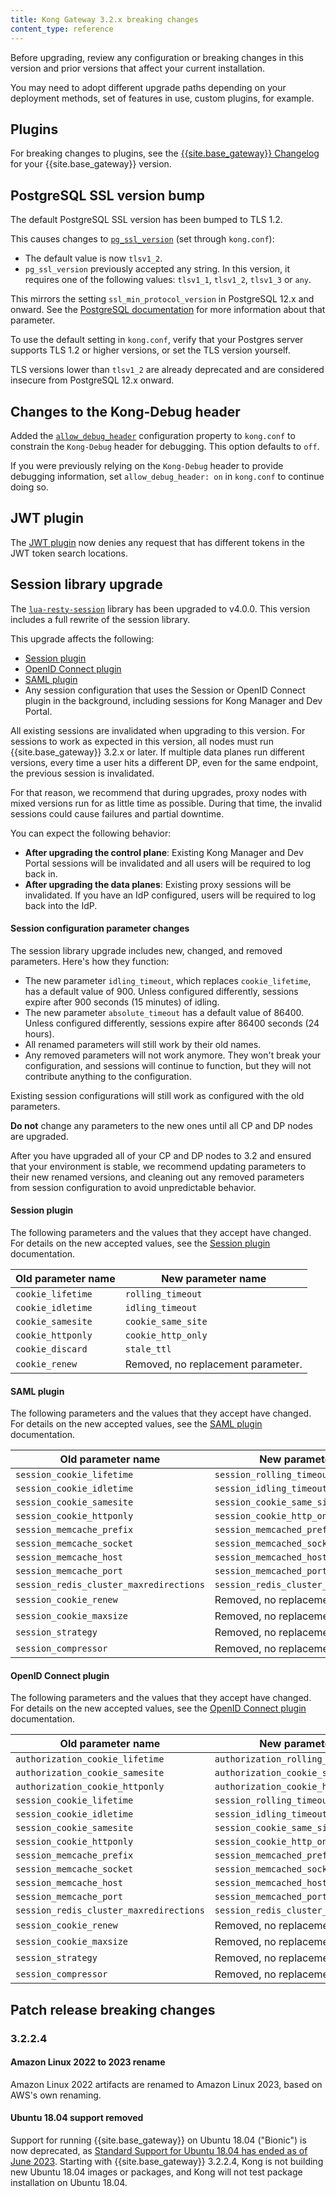 ```yaml
---
title: Kong Gateway 3.2.x breaking changes
content_type: reference
---
```


Before upgrading, review any configuration or breaking changes in this version and prior versions that
affect your current installation.

You may need to adopt different upgrade paths depending on your deployment methods, set of features in use,
custom plugins, for example.

## Plugins

For breaking changes to plugins, see the [{{site.base_gateway}} Changelog](/gateway/changelog/) for your {{site.base_gateway}} version.

## PostgreSQL SSL version bump

The default PostgreSQL SSL version has been bumped to TLS 1.2. 

This causes changes to [`pg_ssl_version`](/gateway/latest/reference/configuration/#postgres-settings) (set through `kong.conf`):
* The default value is now `tlsv1_2`.  
* `pg_ssl_version` previously accepted any string. In this version, it requires one of the following values: `tlsv1_1`, `tlsv1_2`, `tlsv1_3` or `any`.

This mirrors the setting `ssl_min_protocol_version` in PostgreSQL 12.x and onward. 
See the [PostgreSQL documentation](https://postgresqlco.nf/doc/en/param/ssl_min_protocol_version/)
for more information about that parameter.

To use the default setting in `kong.conf`, verify that your Postgres server supports TLS 1.2 or higher versions, or set the TLS version yourself. 

TLS versions lower than `tlsv1_2` are already deprecated and are considered insecure from PostgreSQL 12.x onward.
  
## Changes to the Kong-Debug header

Added the [`allow_debug_header`](/gateway/latest/reference/configuration/#allow_debug_header) 
configuration property to `kong.conf` to constrain the `Kong-Debug` header for debugging. This option defaults to `off`.

If you were previously relying on the `Kong-Debug` header to provide debugging information, set `allow_debug_header: on` in `kong.conf` to continue doing so.

## JWT plugin
    
The [JWT plugin](/hub/kong-inc/jwt/) now denies any request that has different tokens in the JWT token search locations.

## Session library upgrade

The [`lua-resty-session`](https://github.com/bungle/lua-resty-session) library has been upgraded to v4.0.0. 
This version includes a full rewrite of the session library.

This upgrade affects the following: 
* [Session plugin](/hub/kong-inc/session/)
* [OpenID Connect plugin](/hub/kong-inc/openid-connect/)
* [SAML plugin](/hub/kong-inc/saml/)
* Any session configuration that uses the Session or OpenID Connect plugin in the background, including sessions for Kong Manager and Dev Portal.

All existing sessions are invalidated when upgrading to this version.
For sessions to work as expected in this version, all nodes must run {{site.base_gateway}} 3.2.x or later.
If multiple data planes run different versions, every time a user hits a different DP, 
even for the same endpoint, the previous session is invalidated.

For that reason, we recommend that during upgrades, proxy nodes with
mixed versions run for as little time as possible. During that time, the invalid sessions could cause 
failures and partial downtime. 

You can expect the following behavior:
* **After upgrading the control plane**: Existing Kong Manager and Dev Portal sessions will be invalidated and all users will be required to log back in.
* **After upgrading the data planes**: Existing proxy sessions will be invalidated. If you have an IdP configured, users will be required to log back into the IdP.

#### Session configuration parameter changes

The session library upgrade includes new, changed, and removed parameters. Here's how they function:

* The new parameter `idling_timeout`, which replaces `cookie_lifetime`, has a default value of 900. 
Unless configured differently, sessions expire after 900 seconds (15 minutes) of idling. 
* The new parameter `absolute_timeout` has a default value of 86400. 
Unless configured differently, sessions expire after 86400 seconds (24 hours).
* All renamed parameters will still work by their old names.
* Any removed parameters will not work anymore. They won't break your configuration, and sessions will 
continue to function, but they will not contribute anything to the configuration.

Existing session configurations will still work as configured with the old parameters. 

**Do not** change any parameters to the new ones until all CP and DP nodes are upgraded.

After you have upgraded all of your CP and DP nodes to 3.2 and ensured that your environment is stable, we 
recommend updating parameters to their new renamed versions, and cleaning out any removed parameters 
from session configuration to avoid unpredictable behavior.

#### Session plugin

The following parameters and the values that they accept have changed. 
For details on the new accepted values, see the [Session plugin](/hub/kong-inc/session/) documentation.

Old parameter name | New parameter name
-------------------|--------------------
`cookie_lifetime` | `rolling_timeout`
`cookie_idletime` | `idling_timeout`
`cookie_samesite` | `cookie_same_site`
`cookie_httponly` | `cookie_http_only`
`cookie_discard` | `stale_ttl`
`cookie_renew` | Removed, no replacement parameter. 
  

#### SAML plugin

The following parameters and the values that they accept have changed. 
For details on the new accepted values, see the [SAML plugin](/hub/kong-inc/saml/) documentation.

Old parameter name | New parameter name
-------------------|--------------------
`session_cookie_lifetime` | `session_rolling_timeout`
`session_cookie_idletime` | `session_idling_timeout`
`session_cookie_samesite` | `session_cookie_same_site` 
`session_cookie_httponly` | `session_cookie_http_only`
`session_memcache_prefix` | `session_memcached_prefix`
`session_memcache_socket` | `session_memcached_socket`
`session_memcache_host` | `session_memcached_host`
`session_memcache_port` | `session_memcached_port`
`session_redis_cluster_maxredirections` |  `session_redis_cluster_max_redirections`
`session_cookie_renew` | Removed, no replacement parameter. 
`session_cookie_maxsize` | Removed, no replacement parameter. 
`session_strategy` | Removed, no replacement parameter. 
`session_compressor` | Removed, no replacement parameter. 

#### OpenID Connect plugin

The following parameters and the values that they accept have changed. 
For details on the new accepted values, see the [OpenID Connect plugin](/hub/kong-inc/openid-connect/) documentation.

Old parameter name | New parameter name
-------------------|--------------------
`authorization_cookie_lifetime` | `authorization_rolling_timeout`
`authorization_cookie_samesite` | `authorization_cookie_same_site`
`authorization_cookie_httponly` | `authorization_cookie_http_only`
`session_cookie_lifetime` | `session_rolling_timeout`
`session_cookie_idletime` | `session_idling_timeout`
`session_cookie_samesite` | `session_cookie_same_site`
`session_cookie_httponly` | `session_cookie_http_only`
`session_memcache_prefix` | `session_memcached_prefix`
`session_memcache_socket` | `session_memcached_socket`
`session_memcache_host` | `session_memcached_host`
`session_memcache_port` | `session_memcached_port`
`session_redis_cluster_maxredirections` | `session_redis_cluster_max_redirections`
`session_cookie_renew` | Removed, no replacement parameter. 
`session_cookie_maxsize` | Removed, no replacement parameter. 
`session_strategy` | Removed, no replacement parameter. 
`session_compressor` | Removed, no replacement parameter. 

## Patch release breaking changes

### 3.2.2.4
#### Amazon Linux 2022 to 2023 rename

Amazon Linux 2022 artifacts are renamed to Amazon Linux 2023, based on AWS's own renaming.

#### Ubuntu 18.04 support removed 

Support for running {{site.base_gateway}} on Ubuntu 18.04 ("Bionic") is now deprecated,
as [Standard Support for Ubuntu 18.04 has ended as of June 2023](https://wiki.ubuntu.com/Releases).
Starting with {{site.base_gateway}} 3.2.2.4, Kong is not building new Ubuntu 18.04
images or packages, and Kong will not test package installation on Ubuntu 18.04.